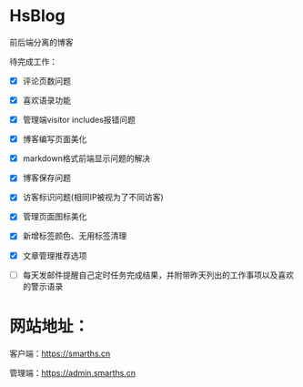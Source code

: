 # HsBlog
前后端分离的博客


待完成工作：
- [x] 评论页数问题
- [x] 喜欢语录功能
- [x] 管理端visitor includes报错问题
- [x] 博客编写页面美化
- [x] markdown格式前端显示问题的解决
- [x] 博客保存问题
- [x] 访客标识问题(相同IP被视为了不同访客)
- [x] 管理页面图标美化
- [x] 新增标签颜色、无用标签清理
- [x] 文章管理推荐选项
- [ ] 每天发邮件提醒自己定时任务完成结果，并附带昨天列出的工作事项以及喜欢的警示语录

     

# 网站地址：

客户端：https://smarths.cn

管理端：https://admin.smarths.cn
